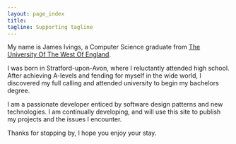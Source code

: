 ```yaml
---
layout: page_index
title:
tagline: Supporting tagline
---
```


My name is James Ivings, a Computer Science graduate from [The University Of The
West Of England](http://uwe.ac.uk). 

I was born in Stratford-upon-Avon, where I reluctantly attended high school.
After achieving A-levels and fending
for myself in the wide world, I discovered my full calling and attended
university to begin my bachelors degree.

I am a passionate developer enticed by software design patterns and new
technologies. I am continually developing, and will use this site to publish my
projects and the issues I encounter. 

Thanks for stopping by, I hope you enjoy your stay.
